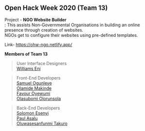 ## Open Hack Week 2020   **(Team 13)**  

Project - **NGO Website Builder**  
: This assists Non-Governmental Organisations in building an online presence through creation of websites.  
NGOs get to configure their websites using pre-defined templates.

Link- https://ohw-ngo.netlify.app/

**Members of Team 13** 
> User Interface Designers  
[Williams Eni](https://behance.net/WilliamsEni)  

> Front-End Developers  
[Samuel Ogunleye](https://GitHub.com/SPROFF)  
[Olamide Makinde](https://GitHub.com/TiaraOluwanimi)  
[Favour Oyewumi](https://GitHub.com/FavourOyewumi7)  
[Olasubomi Olorunsola](https://GitHub.com/Jollof-guy)  

> Back-End Developers  
[Solomon Esenyi](https://GitHub.com/LordGhostX)  
[Paul Asalu](https://GitHub.com/curiousPaul1)  
[Oluwasesanfunmi Takuro](https://GitHub.com/The-KS101) 
